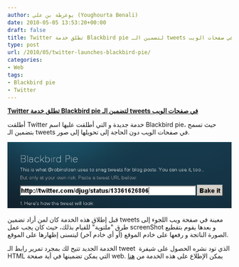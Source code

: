 ```yaml
---
author: يوغرطة بن علي (Youghourta Benali)
date: 2010-05-05 13:53:20+00:00
draft: false
title: Twitter تطلق خدمة Blackbird pie لتضمين الـ tweets في صفحات الويب
type: post
url: /2010/05/twitter-launches-blackbird-pie/
categories:
- Web
tags:
- Blackbird pie
- Twitter
---
```


[**Twitter تطلق خدمة Blackbird pie لتضمين الـ tweets في صفحات الويب**](https://www.it-scoop.com/2010/05/twitter-launches-blackbird-pie/)


أطلقت Twitter خدمة جديدة و التي أطلقت عليها اسم Blackbird pie، حيث تسمح بتضمين الـ tweets في صفحات الويب دون الحاجة إلى تحويلها إلى صور.

[![](Blackbird-Pie.png)
](https://www.it-scoop.com/2010/05/twitter-launches-blackbird-pie/)

قبل إطلاق هذه الخدمة كان لمن أراد تضمين tweets معينة في صفحة ويب اللجوء إلى طرق "ملتوية" للقيام بذلك، حيث كان يجب عمل screenShot و بعدها يقوم بتقطيع الصورة الناتجة و رفعها على خادم الموقع (أو أي خادم آخر) ليتسنى إظهارها على الموقع.

الخدمة الجديد تتيح لك بمجرد تمرير رابط الـ tweet  الذي تود نشره الحصول على شيفرة HTML التي يمكن تضمينها في أية صفحة web.
يمكن الإطلاع على هذه الخدمة من [هنا](http://media.twitter.com/blackbird-pie/)
